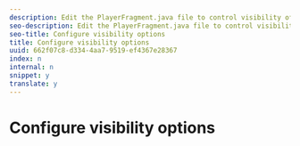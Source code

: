 ```yaml
---
description: Edit the PlayerFragment.java file to control visibility of the chooser dialog to the end user.
seo-description: Edit the PlayerFragment.java file to control visibility of the chooser dialog to the end user.
seo-title: Configure visibility options
title: Configure visibility options
uuid: 662f07c8-d334-4aa7-9519-ef4367e28367
index: n
internal: n
snippet: y
translate: y
---
```


# Configure visibility options

<!-- Mansi, I completely guessed at what is important here and what the user might do or not do in this file. Is this even necessary? Or should this be more about the configuration file? The IAAConfig.java file is not populated yet in the build? --> 